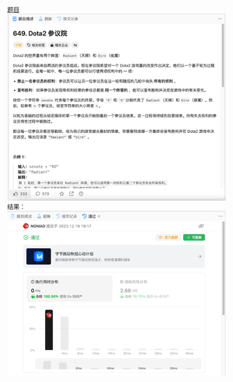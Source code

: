 [题目](https://leetcode.cn/problems/can-place-flowers/?envType=study-plan-v2&envId=leetcode-75)
![pic](img.png)
结果：
![pic](result.png)